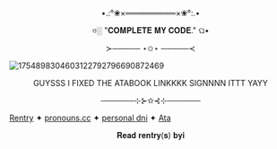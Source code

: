 



<p align="center">
  •.:°❀×═════════×❀°:.•
</p>



 <p align="center">
ও░ "𝐂𝐎𝐌𝐏𝐋𝐄𝐓𝐄 𝐌𝐘 𝐂𝐎𝐃𝐄." ଘ•
</p>

<p align="center">
≻───── ⋆✩⋆ ─────≺
</p>

![1754898304603122792796690872469](https://github.com/user-attachments/assets/9c725265-fffe-4b6d-a219-017d2ef6dc17)

<p align="center">
GUYSSS I FIXED THE ATABOOK LINKKKK SIGNNNN ITTT YAYY
<p>

<p align="center">
──────⊹⊱✫⊰⊹──────
</p>

[Rentry](https://rentry.co/MyFedoraAndHisFedora) ✦ [pronouns.cc](https://pronouns.cc/@RADIANT_DAY)  ✦ [personal dni](https://rentry.co/q78ggnub) ✦ [Ata](https://zero-horizons.atabook.org/)

<p align="center">
𝐑𝐞𝐚𝐝 𝐫𝐞𝐧𝐭𝐫𝐲(𝐬) 𝐛𝐲𝐢
</p>
